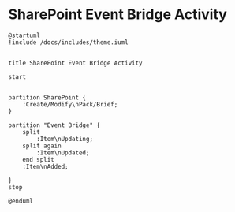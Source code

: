 #  SharePoint Event Bridge Activity


```plantuml format="png"
@startuml
!include /docs/includes/theme.iuml


title SharePoint Event Bridge Activity

start


partition SharePoint {
    :Create/Modify\nPack/Brief;
}

partition "Event Bridge" {
    split
        :Item\nUpdating;
    split again
        :Item\nUpdated;
    end split
    :Item\nAdded;

}
stop

@enduml


```
